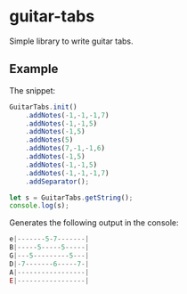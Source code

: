 # guitar-tabs
Simple library to write guitar tabs.

## Example
The snippet:
```javascript
GuitarTabs.init()
    .addNotes(-1,-1,-1,7)
    .addNotes(-1,-1,5)
    .addNotes(-1,5)
    .addNotes(5)
    .addNotes(7,-1,-1,6)
    .addNotes(-1,5)
    .addNotes(-1,-1,5)
    .addNotes(-1,-1,-1,7)
    .addSeparator();

let s = GuitarTabs.getString();
console.log(s);
```

Generates the following output in the console:
```javascript
e|-------5-7-------|
B|-----5-----5-----|
G|---5---------5---|
D|-7-------6-----7-|
A|-----------------|
E|-----------------|
```
